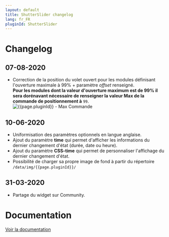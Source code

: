 ```yaml
---
layout: default
title: ShutterSlider changelog
lang: fr_FR
pluginId: ShutterSlider
---
```


# Changelog

## 07-08-2020

- Correction de la position du volet ouvert pour les modules définisant l'ouverture maximale à 99% + paramètre *offset* renseigné.      
**Pour les modules dont la valeur d'ouverture maximum est de 99% il sera dorénavant nécessaire de renseigner la valeur Max de la commande de positionnement à** `99`.
![{{page.pluginId}} - Max Commande]({{site.baseurl}}/{{page.pluginId}}/img/{{page.pluginId}}_MaxCmd.png "{{page.pluginId}} - Max Commande")

## 10-06-2020

- Uniformisation des paramètres optionnels en langue anglaise.
- Ajout du paramètre **time** qui permet d'afficher les informations du dernier changement d'état (durée, date ou heure).
- Ajout du paramètre **CSS-time** qui permet de personnaliser l'affichage du dernier changement d'état.
- Possibilité de charger sa propre image de fond à partir du répertoire `/data/img/{{page.pluginId}}/`

## 31-03-2020

- Partage du widget sur Community.

# Documentation

[Voir la documentation]({{site.baseurl}}/{{page.pluginId}}/{{page.lang}})
